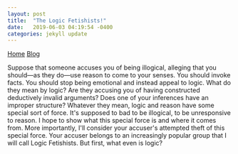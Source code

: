 ```yaml
---
layout: post
title:  "The Logic Fetishists!"
date:   2019-06-03 04:19:54 -0400
categories: jekyll update
---
```



<div class="topnav">
  <a class="active" href="#">Home</a>
  <a href="Posts/2019-06-03-Logic-Fetishists.html">Blog</a>
</div>


Suppose that someone accuses you of being illogical, alleging that you should—as they do—use reason to come to your senses. You should invoke facts. You should stop being emotional and instead appeal to logic. What do they mean by logic? Are they accusing you of having constructed deductively invalid arguments? Does one of your inferences have an improper structure? Whatever they mean, logic and reason have some special sort of force. It's supposed to bad to be illogical, to be unresponsive to reason. I hope to show what this special force is and where it comes from. More importantly, I'll consider your accuser's attempted theft of this special force. Your accuser belongs to an increasingly popular group that I will call Logic Fetishists. But first, what even is logic?
